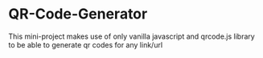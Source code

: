 # QR-Code-Generator
This mini-project makes use of only vanilla javascript and qrcode.js library to be able to generate qr codes for any link/url
